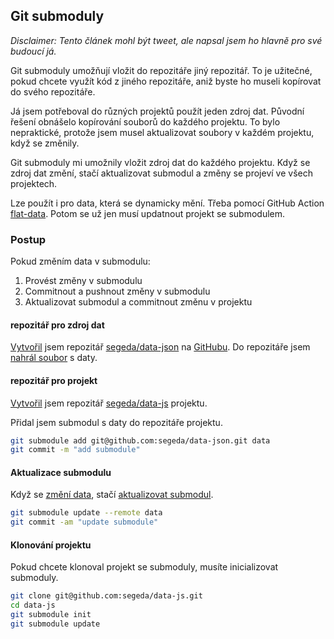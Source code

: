 ## Git submoduly

*Disclaimer: Tento článek mohl být tweet, ale napsal jsem ho hlavně pro své budoucí já.*

Git submoduly umožňují vložit do repozitáře jiný repozitář. To je užitečné, pokud chcete využít kód z jiného repozitáře, aniž byste ho museli kopírovat do svého repozitáře.

Já jsem potřeboval do různých projektů použít jeden zdroj dat. Původní řešení obnášelo kopírování souborů do každého projektu. To bylo nepraktické, protože jsem musel aktualizovat soubory v každém projektu, když se změnily.

Git submoduly mi umožnily vložit zdroj dat do každého projektu. Když se zdroj dat změní, stačí aktualizovat submodul a změny se projeví ve všech projektech.

Lze použít i pro data, která se dynamicky mění. Třeba pomocí GitHub Action [flat-data](https://githubnext.com/projects/flat-data/). Potom se už jen musí updatnout projekt se submodulem.

### Postup

Pokud změním data v submodulu:

1. Provést změny v submodulu
2. Commitnout a pushnout změny v submodulu
3. Aktualizovat submodul a commitnout změnu v projektu

#### repozitář pro zdroj dat

[Vytvořil](https://github.com/segeda/data-json/commit/91da2f325d1874a608736fd7bf1c8852aec388b3) jsem repozitář [segeda/data-json](https://github.com/segeda/data-json) na [GitHubu](https://github.com/). Do repozitáře jsem [nahrál soubor](https://github.com/segeda/data-json/commit/9c85f52890eb2dc302800e0a3565047a22d72847) s daty.

#### repozitář pro projekt

[Vytvořil](https://github.com/segeda/data-js/commit/9d9531f420caf7ac51d92b16611f6fb15ca14a6e) jsem repozitář [segeda/data-js](https://github.com/segeda/data-js) projektu.

Přidal jsem submodul s daty do repozitáře projektu.

```bash
git submodule add git@github.com:segeda/data-json.git data
git commit -m "add submodule"
```

#### Aktualizace submodulu

Když se [změní data](https://github.com/segeda/data-json/commit/a10ed80aac224b7dfebfa586df77c6382a28e78b), stačí [aktualizovat submodul](https://github.com/segeda/data-js/commit/1ddce25d666c00c9be443f553aa681afbcf759f0).

```bash
git submodule update --remote data
git commit -am "update submodule"
```

#### Klonování projektu

Pokud chcete klonoval projekt se submoduly, musíte inicializovat submoduly.

```bash
git clone git@github.com:segeda/data-js.git
cd data-js
git submodule init
git submodule update
```
